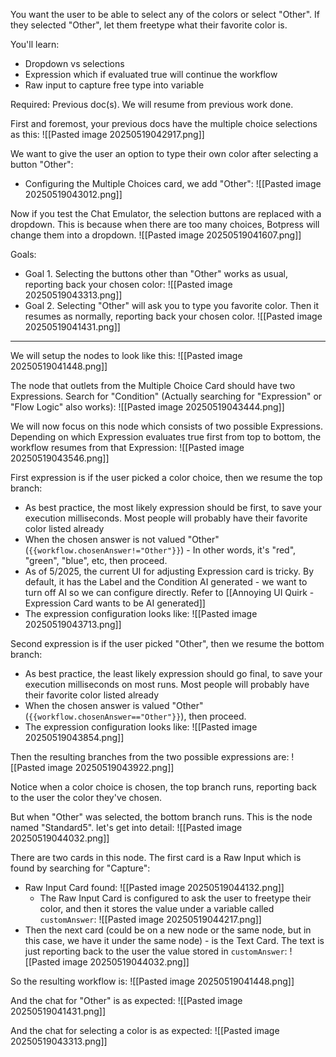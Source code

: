 
You want the user to be able to select any of the colors or select "Other". If they selected "Other", let them freetype what their favorite color is.


You'll learn:
- Dropdown vs selections
- Expression which if evaluated true will continue the workflow
- Raw input to capture free type into variable

Required: Previous doc(s). We will resume from previous work done.

First and foremost, your previous docs have the multiple choice selections as this:
![[Pasted image 20250519042917.png]]

We want to give the user an option to type their own color after selecting a button "Other":
- Configuring the Multiple Choices card, we add "Other":
  ![[Pasted image 20250519043012.png]]


Now if you test the Chat Emulator, the selection buttons are replaced with a dropdown. This is because when there are too many choices, Botpress will change them into a dropdown.
![[Pasted image 20250519041607.png]]


Goals:
- Goal 1. Selecting the buttons other than "Other" works as usual, reporting back your chosen color:
  ![[Pasted image 20250519043313.png]]
- Goal 2. Selecting "Other" will ask you to type you favorite color. Then it resumes as normally, reporting back your chosen color.
  ![[Pasted image 20250519041431.png]]

---

We will setup the nodes to look like this:
![[Pasted image 20250519041448.png]]

The node that outlets from the Multiple Choice Card should have two Expressions. Search for "Condition" (Actually searching for "Expression" or "Flow Logic" also works):
![[Pasted image 20250519043444.png]]

We will now focus on this node which consists of two possible Expressions. Depending on which Expression evaluates true first from top to bottom, the workflow resumes from that Expression:
![[Pasted image 20250519043546.png]]

First expression is if the user picked a color choice, then we resume the top branch:
- As best practice, the most likely expression should be first, to save your execution milliseconds. Most people will probably have their favorite color listed already
- When the chosen answer is not valued "Other"  (`{{workflow.chosenAnswer!="Other"}}`) - In other words, it's "red", "green", "blue", etc, then proceed.
- As of 5/2025, the current UI for adjusting Expression card is tricky. By default, it has the Label and the Condition AI generated - we want to turn off AI so we can configure directly. Refer to [[Annoying UI Quirk - Expression Card wants to be AI generated]]
- The expression configuration looks like:
  ![[Pasted image 20250519043713.png]]

Second expression is if the user picked "Other", then we resume the bottom branch:
- As best practice, the least likely expression should go final, to save your execution milliseconds on most runs. Most people will probably have their favorite color listed already
- When the chosen answer is valued "Other" (`{{workflow.chosenAnswer=="Other"}}`), then proceed.
- The expression configuration looks like:
  ![[Pasted image 20250519043854.png]]


Then the resulting branches from the two possible expressions are:
![[Pasted image 20250519043922.png]]

Notice when a color choice is chosen, the top branch runs, reporting back to the user the color they've chosen.

But when "Other" was selected, the bottom branch runs. This is the node named "Standard5". let's get into detail:
![[Pasted image 20250519044032.png]]

There are two cards in this node. The first card is a Raw Input which is found by searching for "Capture":
- Raw Input Card found:
  ![[Pasted image 20250519044132.png]]
  - The Raw Input Card is configured to ask the user to freetype their color, and then it stores the value under a variable called `customAnswer`:
    ![[Pasted image 20250519044217.png]]
- Then the next card (could be on a new node or the same node, but in this case, we have it under the same node) - is the Text Card. The text is just reporting back to the user the value stored in `customAnswer`:
  ![[Pasted image 20250519044032.png]]

So the resulting workflow is:
![[Pasted image 20250519041448.png]]

And the chat for "Other" is as expected:
  ![[Pasted image 20250519041431.png]]

And the chat for selecting a color is as expected:
![[Pasted image 20250519043313.png]]